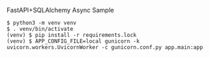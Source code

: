 FastAPI+SQLAlchemy Async Sample

```shell
$ python3 -m venv venv
$ . venv/bin/activate
(venv) $ pip install -r requirements.lock
(venv) $ APP_CONFIG_FILE=local gunicorn -k uvicorn.workers.UvicornWorker -c gunicorn.conf.py app.main:app
```

